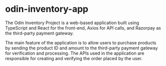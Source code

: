 # odin-inventory-app

The Odin Inventory Project is a web-based application built using TypeScript and React for the front-end, Axios for API calls, and Razorpay as the third-party payment gateway.

The main feature of the application is to allow users to purchase products by sending the product ID and amount to the third-party payment gateway for verification and processing. The APIs used in the application are responsible for creating and verifying the order placed by the user.
